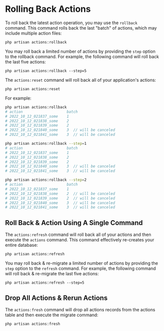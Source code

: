 # Rolling Back Actions

To roll back the latest action operation, you may use the `rollback` command. This command rolls back the last "batch" of actions, which may include multiple action files:

```
php artisan actions:rollback
```

You may roll back a limited number of actions by providing the `step` option to the rollback command. For example, the following command will roll back the last five actions:

```
php artisan actions:rollback --step=5
```

The `actions:reset` command will roll back all of your application's actions:

```
php artisan actions:reset
```

For example:

```bash
php artisan actions:rollback
# action                    batch
# 2022_10_12_021837_some    1
# 2022_10_12_021838_some    2
# 2022_10_12_021839_some    2
# 2022_10_12_021840_some    3  // will be canceled
# 2022_10_12_021841_some    3  // will be canceled

php artisan actions:rollback --step=1
# action                    batch
# 2022_10_12_021837_some    1
# 2022_10_12_021838_some    2
# 2022_10_12_021839_some    2
# 2022_10_12_021840_some    3  // will be canceled
# 2022_10_12_021841_some    3  // will be canceled

php artisan actions:rollback --step=2
# action                    batch
# 2022_10_12_021837_some    1
# 2022_10_12_021838_some    2  // will be canceled
# 2022_10_12_021839_some    2  // will be canceled
# 2022_10_12_021840_some    3  // will be canceled
# 2022_10_12_021841_some    3  // will be canceled
```

## Roll Back & Action Using A Single Command

The `actions:refresh` command will roll back all of your actions and then execute the `actions` command. This command effectively re-creates your entire
database:

```
php artisan actions:refresh
```

You may roll back & re-migrate a limited number of actions by providing the `step` option to the `refresh` command. For example, the following command will roll back &
re-migrate the last five actions:

```
php artisan actions:refresh --step=5
```

## Drop All Actions & Rerun Actions

The `actions:fresh` command will drop all actions records from the actions table and then execute the migrate command:

```
php artisan actions:fresh
```
